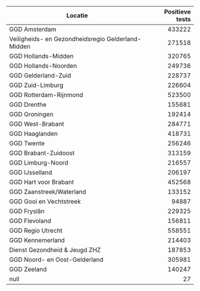 | Locatie | Positieve tests |
|---------|----------------:|
| GGD Amsterdam                            | 433222 |
| Veiligheids- en Gezondheidsregio Gelderland-Midden | 271518 |
| GGD Hollands-Midden                      | 320765 |
| GGD Hollands-Noorden                     | 249736 |
| GGD Gelderland-Zuid                      | 228737 |
| GGD Zuid-Limburg                         | 226604 |
| GGD Rotterdam-Rijnmond                   | 523500 |
| GGD Drenthe                              | 155681 |
| GGD Groningen                            | 192414 |
| GGD West-Brabant                         | 284771 |
| GGD Haaglanden                           | 418731 |
| GGD Twente                               | 256246 |
| GGD Brabant-Zuidoost                     | 313159 |
| GGD Limburg-Noord                        | 216557 |
| GGD IJsselland                           | 206197 |
| GGD Hart voor Brabant                    | 452568 |
| GGD Zaanstreek/Waterland                 | 133152 |
| GGD Gooi en Vechtstreek                  | 94887 |
| GGD Fryslân                              | 229325 |
| GGD Flevoland                            | 156811 |
| GGD Regio Utrecht                        | 558551 |
| GGD Kennemerland                         | 214403 |
| Dienst Gezondheid & Jeugd ZHZ            | 187853 |
| GGD Noord- en Oost-Gelderland            | 305981 |
| GGD Zeeland                              | 140247 |
| null                                     |    27 |
